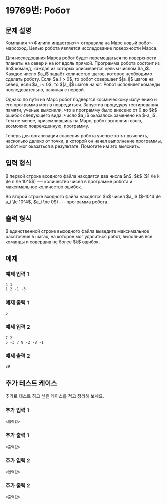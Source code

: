 # 19769번: Робот

## 문제 설명


<p>Компания &lt;&lt;Филипп индастриз&gt;&gt; отправила на Марс новый робот-марсоход. Целью робота является исследование поверхности Марса.</p>

<p>Для исследования Марса робот будет перемещаться по поверхности планеты на север и на юг вдоль прямой. Программа робота состоит из $n$ команд, каждая из которых описывается целым числом $a_i$. Каждое число $a_i$ задаёт количество шагов, которое необходимо сделать роботу. Если $a_i &gt; 0$, то робот совершает $|a_i|$ шагов на север, если $a_i &lt; 0$, то $|a_i|$ шагов на юг. Робот исполняет команды последовательно, начиная с первой.</p>

<p>Однако по пути на Марс робот подвергся космическому излучению и его программа могла повредиться. Запустив процедуру тестирования памяти, ученые выяснили, что в программу было внесено от 0 до $k$ ошибок следующего вида: число $a_i$ оказалось заменено на $-a_i$. Тем не менее, приземлившись на Марс, робот выполнил свою, возможно поврежденную, программу.</p>

<p>Теперь для организации спасения робота ученые хотят выяснить, насколько далеко от точки, в которой он начал выполнение программы, робот мог оказаться в результате. Помогите им это выяснить.</p>



## 입력 형식


<p>В первой строке входного файла находятся два числа $n$, $k$ ($1 \le k \le n \le 10^5$) --- количество чисел в программе робота и максимальное количество ошибок.</p>

<p>Во второй строке входного файла находятся $n$ чисел $a_i$ ($-10^4 \le a_i \le 10^4$, $a_i \ne 0$) --- программа робота.</p>



## 출력 형식


<p>В единственной строке выходного файла выведите максимальное расстояние в шагах, на которое мог удалиться робот, выполнив все команды и совершив не более $k$ ошибок.</p>



## 예제

### 예제 입력 1

```
4 1
1 2 -1 -3

```

### 예제 출력 1

```
5

```
          

### 예제 입력 2

```
7 2
5 -3 7 9 -2 -8 -1

```

### 예제 출력 2

```
29

```
          




## 추가 테스트 케이스

추가로 테스트 하고 싶은 케이스를 적고 정리해 보세요.

### 추가 입력 1

```
<입력값>
```

### 추가 출력 1

```
<출력값>
```

### 추가 입력 2

```
<입력값>
```

### 추가 출력 2

```
<출력값>
```
  